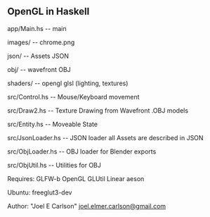 OpenGL in Haskell
-----------------

app/Main.hs       -- main

images/           -- chrome.png

json/             -- Assets JSON

obj/              -- wavefront OBJ

shaders/          -- opengl glsl (lighting, textures)

src/Control.hs    -- Mouse/Keyboard movement

src/Draw2.hs      -- Texture Drawing from Wavefront .OBJ models

src/Entity.hs     -- Moveable State

src/JsonLoader.hs -- JSON loader all Assets are described in JSON

src/ObjLoader.hs  -- OBJ loader for Blender exports

src/ObjUtil.hs    -- Utilities for OBJ

Requires:
  GLFW-b OpenGL GLUtil Linear aeson

Ubuntu:
  freeglut3-dev

Author: "Joel E Carlson" <joel.elmer.carlson@gmail.com>
